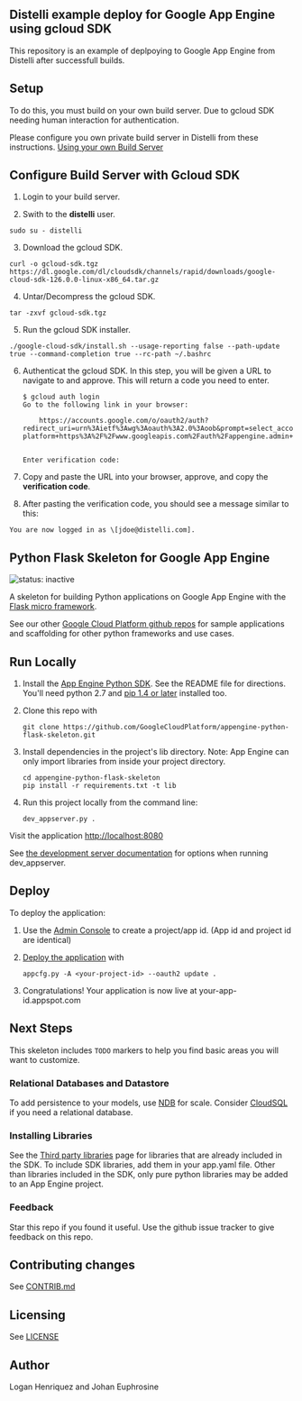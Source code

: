 ## Distelli example deploy for Google App Engine using gcloud SDK

This repository is an example of deplpoying to Google App Engine from Distelli after successfull builds.

## Setup

To do this, you must build on your own build server. Due to gcloud SDK needing human interaction for authentication.

Please configure you own private build server in Distelli from these instructions.
[Using your own Build Server](https://www.distelli.com/docs/kb/using-your-own-build-server)


## Configure Build Server with Gcloud SDK

1. Login to your build server.

2. Swith to the **distelli** user.

  ```
  sudo su - distelli
  ```
  
3. Download the gcloud SDK.

  ```
  curl -o gcloud-sdk.tgz https://dl.google.com/dl/cloudsdk/channels/rapid/downloads/google-cloud-sdk-126.0.0-linux-x86_64.tar.gz
  ```

4. Untar/Decompress the gcloud SDK.

  ```
  tar -zxvf gcloud-sdk.tgz
  ```

5. Run the gcloud SDK installer.

  ```
  ./google-cloud-sdk/install.sh --usage-reporting false --path-update true --command-completion true --rc-path ~/.bashrc
  ```

6. Authenticat the gcloud SDK. In this step, you will be given a URL to navigate to and approve. This will return a code you need to enter.

   ```
   $ gcloud auth login
   Go to the following link in your browser:

       https://accounts.google.com/o/oauth2/auth?redirect_uri=urn%3Aietf%3Awg%3Aoauth%3A2.0%3Aoob&prompt=select_account&response_type=code&client_id=01234567890.apps.googleusercontent.com&scope=https%3A%2F%2Fwww.googleapis.com%2Fauth%2Fuserinfo.email+https%3A%2F%2Fwww.googleapis.com%2Fauth%2Fcloud-platform+https%3A%2F%2Fwww.googleapis.com%2Fauth%2Fappengine.admin+https%3A%2F%2Fwww.googleapis.com%2Fauth%2Fcompute&access_type=offline


   Enter verification code:
   ```

7. Copy and paste the URL into your browser, approve, and copy the **verification code**.

8. After pasting the verification code, you should see a message similar to this:

  ```
  You are now logged in as \[jdoe@distelli.com].
  ```



## Python Flask Skeleton for Google App Engine

![status: inactive](https://img.shields.io/badge/status-inactive-red.svg)


A skeleton for building Python applications on Google App Engine with the
[Flask micro framework](http://flask.pocoo.org).

See our other [Google Cloud Platform github
repos](https://github.com/GoogleCloudPlatform) for sample applications and
scaffolding for other python frameworks and use cases.

## Run Locally
1. Install the [App Engine Python SDK](https://developers.google.com/appengine/downloads).
See the README file for directions. You'll need python 2.7 and [pip 1.4 or later](http://www.pip-installer.org/en/latest/installing.html) installed too.

2. Clone this repo with

   ```
   git clone https://github.com/GoogleCloudPlatform/appengine-python-flask-skeleton.git
   ```
3. Install dependencies in the project's lib directory.
   Note: App Engine can only import libraries from inside your project directory.

   ```
   cd appengine-python-flask-skeleton
   pip install -r requirements.txt -t lib
   ```
4. Run this project locally from the command line:

   ```
   dev_appserver.py .
   ```

Visit the application [http://localhost:8080](http://localhost:8080)

See [the development server documentation](https://developers.google.com/appengine/docs/python/tools/devserver)
for options when running dev_appserver.

## Deploy
To deploy the application:

1. Use the [Admin Console](https://appengine.google.com) to create a
   project/app id. (App id and project id are identical)
1. [Deploy the
   application](https://developers.google.com/appengine/docs/python/tools/uploadinganapp) with

   ```
   appcfg.py -A <your-project-id> --oauth2 update .
   ```
1. Congratulations!  Your application is now live at your-app-id.appspot.com

## Next Steps
This skeleton includes `TODO` markers to help you find basic areas you will want
to customize.

### Relational Databases and Datastore
To add persistence to your models, use
[NDB](https://developers.google.com/appengine/docs/python/ndb/) for
scale.  Consider
[CloudSQL](https://developers.google.com/appengine/docs/python/cloud-sql)
if you need a relational database.

### Installing Libraries
See the [Third party
libraries](https://developers.google.com/appengine/docs/python/tools/libraries27)
page for libraries that are already included in the SDK.  To include SDK
libraries, add them in your app.yaml file. Other than libraries included in
the SDK, only pure python libraries may be added to an App Engine project.

### Feedback
Star this repo if you found it useful. Use the github issue tracker to give
feedback on this repo.

## Contributing changes
See [CONTRIB.md](CONTRIB.md)

## Licensing
See [LICENSE](LICENSE)

## Author
Logan Henriquez and Johan Euphrosine
